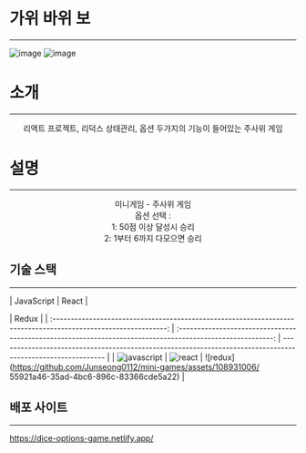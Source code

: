 # 가위 바위 보

---

![image](https://github.com/Junseong0112/mini-games/assets/108931006/f71e4b52-1382-49a9-8d6d-e82a29479c37)
![image](https://github.com/Junseong0112/mini-games/assets/108931006/894bb501-8277-4ba2-95c1-cf4a589a2490)

# 소개

---

<p align = "center">
  리액트 프로젝트, 리덕스 상태관리, 옵션 두가지의 기능이 들어있는 주사위 게임
</p>

# 설명

---

<p align = "center">
  미니게임 - 주사위 게임
  <br>
  옵션 선택 :
  <br>
  1: 50점 이상 달성시 승리
  <br>
  2: 1부터 6까지 다모으면 승리
</p>

## 기술 스택

---

| JavaScript | React |

|                                                      Redux                                                      |
| :-------------------------------------------------------------------------------------------------------------: | :--------------------------------------------------------------------------------------------------------: | ----------------------------------------------------------------------------------------------------------- |
| ![javascript](https://github.com/Junseong0112/mini-games/assets/108931006/bc682460-d9fb-4849-b3df-4698b65f2bab) | ![react](https://github.com/Junseong0112/mini-games/assets/108931006/7516e828-9677-4cf6-9323-b481cd9ed9df) | ![redux](https://github.com/Junseong0112/mini-games/assets/108931006/ 55921a46-35ad-4bc6-896c-83366cde5a22) |

## 배포 사이트

---

<https://dice-options-game.netlify.app/>
